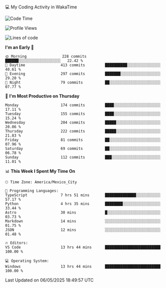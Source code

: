 💻 My Coding Activity in WakaTime
<!--START_SECTION:waka-->
![Code Time](http://img.shields.io/badge/Code%20Time-385%20hrs%2046%20mins-blue)

![Profile Views](http://img.shields.io/badge/Profile%20Views-0-blue)

![Lines of code](https://img.shields.io/badge/From%20Hello%20World%20I%27ve%20Written-1.9%20million%20lines%20of%20code-blue)

**I'm an Early 🐤** 

```text
🌞 Morning                228 commits         ██████░░░░░░░░░░░░░░░░░░░   22.42 % 
🌆 Daytime                413 commits         ██████████░░░░░░░░░░░░░░░   40.61 % 
🌃 Evening                297 commits         ███████░░░░░░░░░░░░░░░░░░   29.20 % 
🌙 Night                  79 commits          ██░░░░░░░░░░░░░░░░░░░░░░░   07.77 % 
```
📅 **I'm Most Productive on Thursday** 

```text
Monday                   174 commits         ████░░░░░░░░░░░░░░░░░░░░░   17.11 % 
Tuesday                  155 commits         ████░░░░░░░░░░░░░░░░░░░░░   15.24 % 
Wednesday                204 commits         █████░░░░░░░░░░░░░░░░░░░░   20.06 % 
Thursday                 222 commits         █████░░░░░░░░░░░░░░░░░░░░   21.83 % 
Friday                   81 commits          ██░░░░░░░░░░░░░░░░░░░░░░░   07.96 % 
Saturday                 69 commits          ██░░░░░░░░░░░░░░░░░░░░░░░   06.78 % 
Sunday                   112 commits         ███░░░░░░░░░░░░░░░░░░░░░░   11.01 % 
```


📊 **This Week I Spent My Time On** 

```text
🕑︎ Time Zone: America/Mexico_City

💬 Programming Languages: 
TypeScript               7 hrs 51 mins       ██████████████░░░░░░░░░░░   57.17 % 
Python                   4 hrs 35 mins       ████████░░░░░░░░░░░░░░░░░   33.44 % 
Astro                    30 mins             █░░░░░░░░░░░░░░░░░░░░░░░░   03.73 % 
Markdown                 14 mins             ░░░░░░░░░░░░░░░░░░░░░░░░░   01.75 % 
JSON                     12 mins             ░░░░░░░░░░░░░░░░░░░░░░░░░   01.48 % 

🔥 Editors: 
VS Code                  13 hrs 44 mins      █████████████████████████   100.00 % 

💻 Operating System: 
Windows                  13 hrs 44 mins      █████████████████████████   100.00 % 
```


 Last Updated on 06/05/2025 18:49:57 UTC
<!--END_SECTION:waka-->
